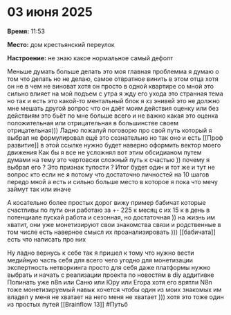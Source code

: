 # 03 июня 2025

**Время:**  11:53 

**Место:**  дом крестьянский переулок 

**Настроение:**  не знаю какое нормальное самый дефолт 

Меньше думать больше делать это моя главная проблемма я думаю о том что делать но не делаю, самое отвратное винить в этом отца хотя он не в чем не виноват хотя он просто в одной квартире со мной это сильно влияет на мой подъем с утра я жду его ухода это странная тема но так и есть это какой-то ментальный блок я хз энивей это не должно мне мешать другой вопрос что он даёт моим действия оценку или без действиям это бьёт по мне больше всего и не важно какая это оценка положительная или отрицательная в большинстве своем отрицательная))) 
Ладно пожалуй поговорю про свой путь  который я выбрал не формулировал ещё это сознательно но так оно и есть 
[[Проф развитие]] в этой ссылке нужно будет наверно оформить вектор моего движения 
Как бы я все не усложнял вот этим обсидианом путем думами на тему это чертовски сложный путь к счастью )) почему я выбрал его ? Это признак тупости ? Итог будет один и тот же и тут не вопрос кто если не я потому что достаточно личностей на 10 шагов передо мной  а есть и сильно больше место в которое я пока что мечу займут так или иначе

А косательно более простых дорог вижу пример бабичат которые счастливы по пути они работаю за +- 225 к месяц с их 15 к в день в потенциале пускай работа и сезонная, но достаточная )) на жизнь им хватит, они уже монетизируют свои знакомства связи и родственные в том числе есть наверное смысл их проанализировать ))) [[бабичата]] есть что написать про них 

Ну ладно вернусь к себе так я пришел к тому что нужно вести медийную часть себя для всего чего угодно для монетизации экспертность нетворкинга просто для себя даже платформы нужно выбрать и начать с реализации проекта по новостям в diy аддитивке 
Попинать уже n8n или Саню или Юру или Егора хотя его врятли 
N8n тоже монетизируемый навык хочется чтобы один из моих знакомых им владел у меня не хватает на него меня не хватает ))) хотя это тоже один из простых путей 
[[Brainflow 13]]
#Путьб